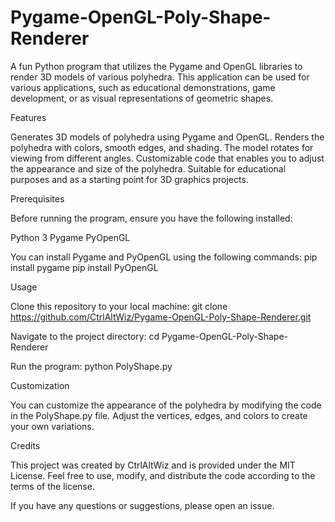 # Pygame-OpenGL-Poly-Shape-Renderer
A fun Python program that utilizes the Pygame and OpenGL libraries to render 3D models of various polyhedra. This application can be used for various applications, such as educational demonstrations, game development, or as visual representations of geometric shapes.

Features

Generates 3D models of polyhedra using Pygame and OpenGL.
Renders the polyhedra with colors, smooth edges, and shading.
The model rotates for viewing from different angles.
Customizable code that enables you to adjust the appearance and size of the polyhedra.
Suitable for educational purposes and as a starting point for 3D graphics projects.

Prerequisites

Before running the program, ensure you have the following installed:

Python 3
Pygame
PyOpenGL

You can install Pygame and PyOpenGL using the following commands:
pip install pygame
pip install PyOpenGL

Usage

Clone this repository to your local machine:
git clone https://github.com/CtrlAltWiz/Pygame-OpenGL-Poly-Shape-Renderer.git

Navigate to the project directory:
cd Pygame-OpenGL-Poly-Shape-Renderer

Run the program:
python PolyShape.py

Customization

You can customize the appearance of the polyhedra by modifying the code in the PolyShape.py file. Adjust the vertices, edges, and colors to create your own variations.

Credits

This project was created by CtrlAltWiz and is provided under the MIT License. Feel free to use, modify, and distribute the code according to the terms of the license.

If you have any questions or suggestions, please open an issue.
